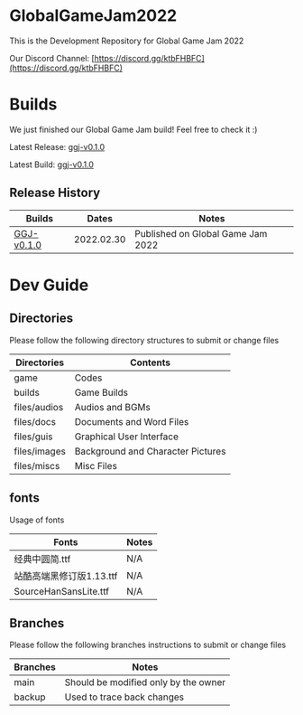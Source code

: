 # GlobalGameJam2022

This is the Development Repository for Global Game Jam 2022

Our Discord Channel: [https://discord.gg/ktbFHBFC](https://discord.gg/ktbFHBFC)

# Builds

We just finished our Global Game Jam build! Feel free to check it :)

Latest Release: [ggj-v0.1.0](https://github.com/YuudachiXMMY/GlobalGameJam2022/releases/tag/ggj-v0.1.0)

Latest Build: [ggj-v0.1.0](https://github.com/YuudachiXMMY/GlobalGameJam2022/releases/tag/ggj-v0.1.0)

## Release History

|  Builds   |  Dates  |  Notes  |
|  ----  |  ----  |  ----  |
|  [GGJ-v0.1.0](https://github.com/YuudachiXMMY/GlobalGameJam2022/releases/tag/ggj-v0.1.0)  |  2022.02.30  |  Published on Global Game Jam 2022  |

# Dev Guide

## Directories

Please follow the following directory structures to submit or change files

|  Directories   |  Contents  |
|  ----  | ----  |
|  game  |  Codes  |
|  builds  |  Game Builds  |
|  files/audios  |  Audios and BGMs  |
|  files/docs  |  Documents and Word Files  |
|  files/guis  |  Graphical User Interface  |
|  files/images  |  Background and Character Pictures  |
|  files/miscs  |  Misc Files  |

## fonts

Usage of fonts

|  Fonts   |  Notes  |
|  ----  | ----  |
|  经典中圆简.ttf  | N/A  |
|  站酷高端黑修订版1.13.ttf  | N/A  |
|  SourceHanSansLite.ttf  | N/A  |

## Branches

Please follow the following branches instructions to submit or change files

|  Branches   |  Notes  |
|  ----  | ----  |
|  main  |  Should be modified only by the owner  |
|  backup  |  Used to trace back changes  |